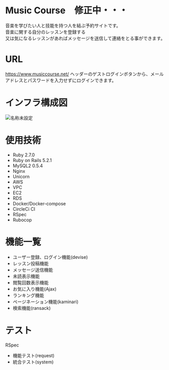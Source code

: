 # Music Course　修正中・・・

音楽を学びたい人と技能を持つ人を結ぶ予約サイトです。  
音楽に関する自分のレッスンを登録する  
又は気になるレッスンがあればメッセージを送信して連絡をとる事ができます。

# URL
https://www.musiccourse.net/
ヘッダーのゲストログインボタンから、メールアドレスとパスワードを入力せずにログインできます。

# インフラ構成図
![名称未設定](https://user-images.githubusercontent.com/100059205/212072638-790a80bc-20d9-417a-9ff7-2c81a08883d5.png)


# 使用技術
* Ruby 2.7.0
* Ruby on Rails 5.2.1
* MySQL2 0.5.4
* Nginx
* Unicorn
* AWS
* VPC
* EC2
* RDS
* Docker/Docker-compose
* CircleCi CI
* RSpec
* Rubocop

# 機能一覧
* ユーザー登録、ログイン機能(devise)
* レッスン投稿機能
* メッセージ送信機能
* 未読表示機能
* 閲覧回数表示機能
* お気に入り機能(Ajax)
* ランキング機能
* ページネーション機能(kaminari)
* 検索機能(ransack)

# テスト
RSpec
* 機能テスト(request)
* 統合テスト(system)
